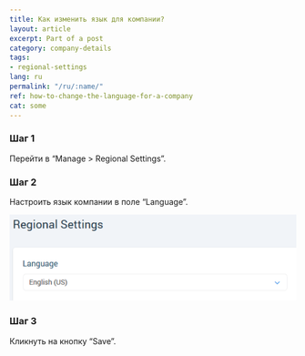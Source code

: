 ```yaml
---
title: Как изменить язык для компании?
layout: article
excerpt: Part of a post
category: company-details
tags:
- regional-settings
lang: ru
permalink: "/ru/:name/"
ref: how-to-change-the-language-for-a-company
cat: some
---
```


### **Шаг 1**

Перейти в “Manage > Regional Settings”.

### **Шаг 2**

Настроить язык компании в поле “Language”.

![How_to_change_the_language_for_a_company1](/assets/images/how_to_change_the_language_for_a_company1.png)

### **Шаг 3**

Кликнуть на кнопку “Save”.
